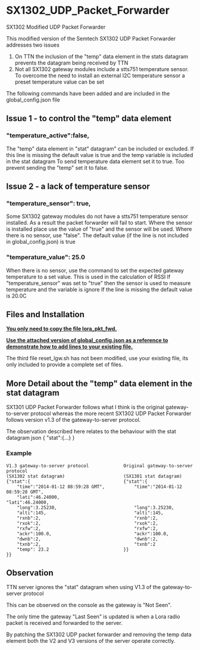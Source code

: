 # SX1302_UDP_Packet_Forwarder
SX1302 Modified UDP Packet Forwarder 

This modified version of the Semtech SX1302 UDP Packet Forwarder addresses two issues

1) On TTN the inclusion of the "temp" data element in the stats datagram prevents the datagram being received by TTN
2) Not all SX1302 gateway modules include a stts751 temperature sensor.  To overcome the need to install an external I2C temperature sensor a preset temperature value can be set

The following commands have been added and are included in the global_config.json file


## Issue 1 - to control the "temp" data element

  ### "temperature_active":false,
  The "temp" data element in "stat" datagram" can be included or excluded.
  If this line is missing the default value is true and the temp variable is included in the stat datagram
  To send temperature data element set it to true. 
  Too prevent sending the "temp" set it to false.


## Issue 2 - a lack of temperature sensor

  ### "temperature_sensor": true,
  Some SX1302 gateway modules do not have a stts751 temperature sensor installed.  As a result the packet forwarder will fail to start.
  Where the sensor is installed place use the value of "true" and the sensor will be used.
  Where there is no sensor, use "false".
  The default value (if the line is not included in global_config.json) is true

  ### "temperature_value": 25.0
  When there is no sensor, use the command to set the expected gateway temperature to a set value.
  This is used in the calculation of RSSI
  If "temperature_sensor" was set to "true" then the sensor is used to measure temperature and the variable is ignore
  If the line is missing the default value is 20.0C


## Files and Installation

<U><B>You only need to copy the file lora_pkt_fwd.
	
Use the attached version of global_config.json as a reference to demonstrate how to add lines to your existing file.  </B></U>

The third file reset_lgw.sh has not been modified, use your existing file, its only included to provide a complete set of files.
  
  
  

## More Detail about the "temp" data element in the stat datagram
  
SX1301 UDP Packet Forwarder follows what I think is the original gateway-to-server protocol whereas the more recent SX1302 UDP Packet Forwarder follows version v1.3 of the gateway-to-server protocol.

The observation described here relates to the behaviour with the stat datagram
 json
{
	"stat":{...}
}

### Example
```
V1.3 gateway-to-server protocol				Original gateway-to-server protocol
(SX1302 stat datagram)						(SX1301 stat datagram)
{"stat":{									{"stat":{					
    "time":"2014-01-12 08:59:28 GMT",		    "time":"2014-01-12 08:59:28 GMT",
    "lati":46.24000,						            "lati":46.24000,
    "long":3.25230,							    "long":3.25230,
    "alti":145,								    "alti":145,
    "rxnb":2,								    "rxnb":2,
    "rxok":2,								    "rxok":2,
    "rxfw":2,								    "rxfw":2,
    "ackr":100.0,							    "ackr":100.0,
    "dwnb":2,								    "dwnb":2,
    "txnb":2,								    "txnb":2
    "temp": 23.2							}}
}}
```
## Observation
TTN server ignores the "stat" datagram when using V1.3 of the gateway-to-server protocol

This can be observed on the console as the gateway is "Not Seen".

The only time the gateway "Last Seen" is updated is when a Lora radio packet is received and forwarded to the server.

By patching the SX1302 UDP packet forwarder and removing the temp data element both the V2 and V3 versions of the server operate correctly.

